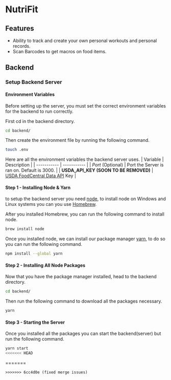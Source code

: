 # NutriFit

## Features

* Ability to track and create your own personal workouts and personal records.
* Scan Barcodes to get macros on food items.

## Backend

### Setup Backend Server

#### Environment Variables

Before setting up the server, you must set the correct environment variables for the backend to run correctly.

First cd in the backend directory.

```bash
cd backend/
```

Then create the environment file by running the following command.

```bash
touch .env
```

Here are all the environment variables the backend server uses.
| Variable      | Description |
| ----------- | ----------- |
| *Port* (Optional)      | Port the Server is ran on. Default is 3000.       |
| **USDA_API_KEY (SOON TO BE REMOVED)**   | [USDA FoodCentral Data API](https://fdc.nal.usda.gov/api-guide.html) Key        |

#### Step 1 - Installing Node & Yarn

to setup the backend server you need [node](https://nodejs.org/en), to install node on Windows and Linux systems you can you use [Homebrew](https://brew.sh/).

After you installed Homebrew, you can run the following command to install node.

```bash
brew install node
```

Once you installed node, we can install our package manager [yarn](https://yarnpkg.com/), to do so you can run the following command.

```bash
npm install --global yarn
```

#### Step 2 - Installing All Node Packages

Now that you have the package manager installed, head to the backend directory.

```bash
cd backend/
```

Then run the following command to download all the packages necessary.

```bash
yarn
```

#### Step 3 - Starting the Server

Once you installed all the packages you can start the backend(server) but run the following command.

```bash
yarn start
<<<<<<< HEAD
```
=======
```
>>>>>>> 6cc4d0e (fixed merge issues)
